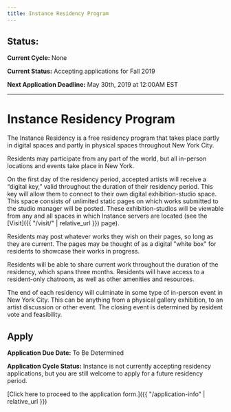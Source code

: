 ```yaml
---
title: Instance Residency Program
---
```


## Status:

**Current Cycle:** None

**Current Status:** Accepting applications for Fall 2019

**Next Application Deadline:** May 30th, 2019 at 12:00AM EST

---

# Instance Residency Program

The Instance Residency is a free residency program that takes place partly in digital spaces and partly in physical spaces throughout New York City.

Residents may participate from any part of the world, but all in-person locations and events take place in New York.

On the first day of the residency period, accepted artists will receive a &ldquo;digital key,&rdquo; valid throughout the duration of their residency period. This key will allow them to connect to their own digital exhibition-studio space. This space consists of unlimited static pages on which works submitted to the studio manager will be posted. These exhibition-studios will be viewable from any and all spaces in which Instance servers are located (see the [Visit]({{ "/visit/" | relative_url }}) page).

Residents may post whatever works they wish on their pages, so long as they are current. The pages may be thought of as a digital "white box" for residents to showcase their works in progress.

Residents will be able to share current work throughout the duration of the residency, which spans three months. Residents will have access to a resident-only chatroom, as well as other amenities and resources.

The end of each residency will culminate in some type of in-person event in New York City. This can be anything from a physical gallery exhibition, to an artist discussion or other event. The closing event is determined by resident vote and feasibility.

## Apply

**Application Due Date:** To Be Determined

**Application Cycle Status:** Instance is not currently accepting residency applications, but you are still welcome to apply for a future residency period.

[Click here to proceed to the application form.]({{ "/application-info" | relative_url }})
